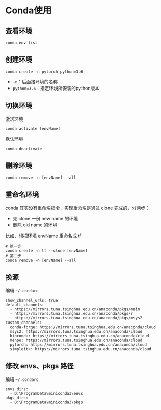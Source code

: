# Conda使用

## 查看环境

```
conda env list
```

## 创建环境

`conda create -n pytorch python=3.6`

+ `-n`：后面接环境的名称
+ `python=3.6`：指定环境所安装的python版本

## 切换环境

激活环境

```cmd
conda activate [envName]
```

默认环境

```cmd
conda deactivate
```

## 删除环境

```
conda remove -n [envName] --all
```

## 重命名环境

conda 其实没有重命名指令，实现重命名是通过 clone 完成的，分两步：

- 先 clone 一份 new name 的环境
- 删除 old name 的环境

比如，想把环境 envName 重命名成 tf

```
# 第一步
conda create -n tf --clone [envName]
# 第二步
conda remove -n [envName] --all
```

## 换源

编辑 `~/.condarc`

```
show_channel_urls: true
default_channels:
  - https://mirrors.tuna.tsinghua.edu.cn/anaconda/pkgs/main
  - https://mirrors.tuna.tsinghua.edu.cn/anaconda/pkgs/r
  - https://mirrors.tuna.tsinghua.edu.cn/anaconda/pkgs/msys2
custom_channels:
  conda-forge: https://mirrors.tuna.tsinghua.edu.cn/anaconda/cloud
  msys2: https://mirrors.tuna.tsinghua.edu.cn/anaconda/cloud
  bioconda: https://mirrors.tuna.tsinghua.edu.cn/anaconda/cloud
  menpo: https://mirrors.tuna.tsinghua.edu.cn/anaconda/cloud
  pytorch: https://mirrors.tuna.tsinghua.edu.cn/anaconda/cloud
  simpleitk: https://mirrors.tuna.tsinghua.edu.cn/anaconda/cloud
```

## 修改 envs、pkgs 路径

编辑 `~/.condarc`

```
envs_dirs:
  - D:\ProgramData\miniconda3\envs
pkgs_dirs:
  - D:\ProgramData\miniconda3\pkgs
```


